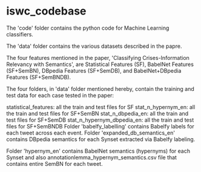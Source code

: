 # iswc_codebase

The 'code' folder contains the python code for Machine Learning classifiers.

The 'data' folder contains the various datasets described in the papre.

The four features mentioned in the paper, 'Classifying Crises-Information Relevancy with Semantics', are Statistical Features (SF), BabelNet Features (SF+SemBN), DBpedia Features (SF+SemDB), and BabelNet+DBpedia Features (SF+SemBNDB).

The four folders, in 'data' folder mentioned hereby, contain the training and test data for each case tested in the paper:

statistical_features: all the train and test files for SF
stat_n_hypernym_en: all the train and test files for SF+SemBN
stat_n_dbpedia_en: all the train and test files for SF+SemDB
stat_n_hypernym_dbpedia_en: all the train and test files for SF+SemBNDB
Folder 'babelfy_labelling' contains Babelfy labels for each tweet across each event. Folder 'expanded_db_semantics_en' contains DBpedia semantics for each Synset extracted via Babelfy labeling.

Folder 'hypernym_en' contains BabelNet semantics (hypernyms) for each Synset and also annotationlemma_hypernym_semantics.csv file that contains entire SemBN for each tweet.